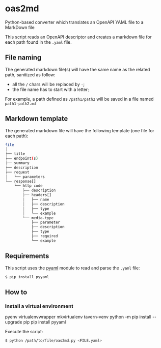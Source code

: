 # oas2md
Python-based converter which translates an OpenAPI YAML file to a MarkDown file

This script reads an OpenAPI descriptor and creates a markdown file for each path found in the `.yaml` file.

## File naming
The generated markdown file(s) will have the same name as the related path, sanitized as follow:
* all the `/` chars will be replaced by `-`;
* the file name has to start with a letter;

For example, a path defined as `/path1/path2` will be saved in a file named `path1-path2.md`

## Markdown template
The generated markdown file will have the following template (one file for each path):

```bash
file
│
├── title
├── endpoint(s)
├── summary
├── description
├── request
│   └── parameters
└── response[]
    └── http code
        ├── description
        ├── headers[]
        │   ├── name
        │   ├── description
        │   ├── type
        │   └── example
        └── media-type
            ├── parameter
            ├── description
            ├── type
            ├── required
            └── example

```


## Requirements
This script uses the [pyaml](https://pyyaml.org/) module to read and parse the `.yaml` file:
```bash
$ pip install pyyaml
```

## How to

### Install a virtual environment
pyenv virtualenvwrapper
mkvirtualenv tavern-venv
python -m pip install --upgrade pip
pip install pyyaml

Execute the script:
```bash
$ python /path/to/file/oas2md.py <FILE.yaml>
```